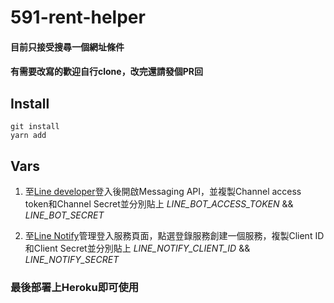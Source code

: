 # 591-rent-helper
#### 目前只接受搜尋一個網址條件
#### 有需要改寫的歡迎自行clone，改完還請發個PR回

## Install
```
git install
yarn add
```
## Vars
1. 至[Line developer](https://developers.line.biz/zh-hant/)登入後開啟Messaging API，並複製Channel access token和Channel Secret並分別貼上 _LINE_BOT_ACCESS_TOKEN_ && _LINE_BOT_SECRET_

2. 至[Line Notify](https://notify-bot.line.me/zh_TW/)管理登入服務頁面，點選登錄服務創建一個服務，複製Client ID和Client Secret並分別貼上 _LINE_NOTIFY_CLIENT_ID_ && _LINE_NOTIFY_SECRET_

### 最後部署上Heroku即可使用